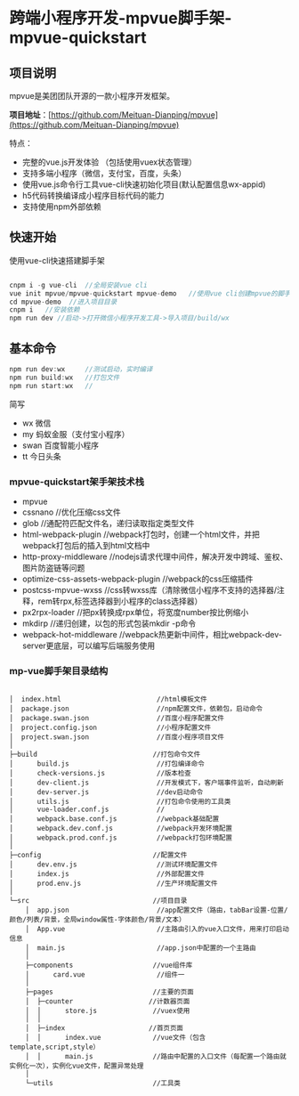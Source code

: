 # 跨端小程序开发-mpvue脚手架-mpvue-quickstart


## 项目说明 
mpvue是美团团队开源的一款小程序开发框架。

**项目地址**：[https://github.com/Meituan-Dianping/mpvue](https://github.com/Meituan-Dianping/mpvue)

特点：
- 完整的vue.js开发体验 （包括使用vuex状态管理）
- 支持多端小程序（微信，支付宝，百度，头条）
- 使用vue.js命令行工具vue-cli快速初始化项目(默认配置信息wx-appid)
- h5代码转换编译成小程序目标代码的能力
- 支持使用npm外部依赖

## 快速开始
使用vue-cli快速搭建脚手架

```js

cnpm i -g vue-cli  //全局安装vue cli
vue init mpvue/mpvue-quickstart mpvue-demo   //使用vue cli创建mpvue的脚手架
cd mpvue-demo  //进入项目目录
cnpm i   //安装依赖   
npm run dev //启动->打开微信小程序开发工具->导入项目/build/wx

```
 
 ## 基本命令
 
 ```js
npm run dev:wx     //测试启动，实时编译
npm run build:wx   //打包文件
npm run start:wx   //
```
简写
- wx 微信
- my 蚂蚁金服（支付宝小程序）
- swan 百度智能小程序
- tt 今日头条

 

### mpvue-quickstart架手架技术栈

- mpvue
- cssnano  //优化压缩css文件
- glob  //通配符匹配文件名，递归读取指定类型文件
- html-webpack-plugin  //webpack打包时，创建一个html文件，并把webpack打包后的插入到html文档中
- http-proxy-middleware  //nodejs请求代理中间件，解决开发中跨域、鉴权、图片防盗链等问题
- optimize-css-assets-webpack-plugin  //webpack的css压缩插件
- postcss-mpvue-wxss  //css转wxss库（清除微信小程序不支持的选择器/注释，rem转rpx,标签选择器到小程序的class选择器）
- px2rpx-loader  //把px转换成rpx单位，将宽度number按比例缩小
- mkdirp //递归创建，以包的形式包装mkdir -p命令
- webpack-hot-middleware  //webpack热更新中间件，相比webpack-dev-server更底层，可以编写后端服务使用


### mp-vue脚手架目录结构

```$xslt

│  index.html                        //html模板文件
│  package.json                      //npm配置文件，依赖包，启动命令
│  package.swan.json                 //百度小程序配置文件
│  project.config.json               //小程序配置文件
│  project.swan.json                 //百度小程序项目文件
│                                    
├─build                             //打包命令文件
│      build.js                      //打包编译命令
│      check-versions.js             //版本检查
│      dev-client.js                 //开发模式下，客户端事件监听，自动刷新
│      dev-server.js                 //dev启动命令
│      utils.js                      //打包命令使用的工具类
│      vue-loader.conf.js            //
│      webpack.base.conf.js          //webpack基础配置
│      webpack.dev.conf.js           //webpack开发环境配置
│      webpack.prod.conf.js          //webpack打包环境配置
│                                    
├─config                            //配置文件
│      dev.env.js                    //测试环境配置文件
│      index.js                      //外部配置文件
│      prod.env.js                   //生产环境配置文件
│                                    
└─src                               //项目目录
    │  app.json                      //app配置文件（路由，tabBar设置-位置/颜色/列表/背景，全局window属性-字体颜色/背景/文本）
    │  App.vue                       //主路由引入的vue入口文件，用来打印启动信息
    │  main.js                       //app.json中配置的一个主路由
    │                                
    ├─components                    //vue组件库
    │      card.vue                  //组件一
    │                                
    ├─pages                         //主要的页面
    │  ├─counter                   //计数器页面
    │  │      store.js              //vuex使用
    │  │                            
    │  ├─index                     //首页页面
    │  │      index.vue             //vue文件（包含template,script,style）
    │  │      main.js               //路由中配置的入口文件（每配置一个路由就实例化一次），实例化vue文件，配置异常处理
    │                                
    └─utils                         //工具类

```
